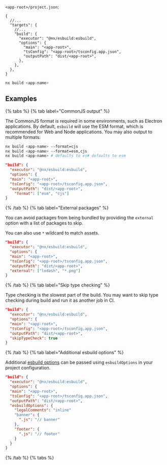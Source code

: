 `<app-root>/project.json`:

```jsonc
{
  //...
  "targets": {
    //...
    "build": {
      "executor": "@nx/esbuild:esbuild",
      "options": {
        "main": "<app-root>",
        "tsConfig": "<app-root>/tsconfig.app.json",
        "outputPath": "dist/<app-root>",
      },
    },
  },
}
```

```bash
nx build <app-name>
```

## Examples

{% tabs %}
{% tab label="CommonJS output" %}

The CommonJS format is required in some environments, such as Electron applications. By default, `esbuild` will use the ESM format, which is recommended for Web and Node applications. You may also output to multiple formats.

```bash
nx build <app-name> --format=cjs
nx build <app-name> --format=esm,cjs
nx build <app-name> # defaults to es# defaults to esm
```

```json
"build": {
  "executor": "@nx/esbuild:esbuild",
  "options": {
  "main": "<app-root>",
  "tsConfig": "<app-root>/tsconfig.app.json",
  "outputPath": "dist/<app-root>",
    "format": ["esm", "cjs"]
}
```

{% /tab %}
{% tab label="External packages" %}

You can avoid packages from being bundled by providing the `external` option with a list of packages to skip.

You can also use `*` wildcard to match assets.

```json
"build": {
  "executor": "@nx/esbuild:esbuild",
  "options": {
  "main": "<app-root>",
  "tsConfig": "<app-root>/tsconfig.app.json",
  "outputPath": "dist/<app-root>",
  "external": ["lodash", "*.png"]
}
```

{% /tab %}
{% tab label="Skip type checking" %}

Type checking is the slowest part of the build. You may want to skip type checking during build and run it as another job in CI.

```json
"build": {
  "executor": "@nx/esbuild:esbuild",
  "options": {
  "main": "<app-root>",
  "tsConfig": "<app-root>/tsconfig.app.json",
  "outputPath": "dist/<app-root>",
  "skipTypeCheck": true
}
```

{% /tab %}
{% tab label="Additional esbuild options" %}

Additional [esbuild options](https://esbuild.github.io/api/) can be passed using `esbuildOptions` in your project configuration.

```json
"build": {
  "executor": "@nx/esbuild:esbuild",
  "options": {
  "main": "<app-root>",
  "tsConfig": "<app-root>/tsconfig.app.json",
  "outputPath": "dist/<app-root>",
  "esbuildOptions": {
    "legalComments": "inline"
    "banner": {
      ".js": "// banner"
    },
    "footer": {
      ".js": "// footer"
    }
  }
}
```

{% /tab %}
{% tabs %}
